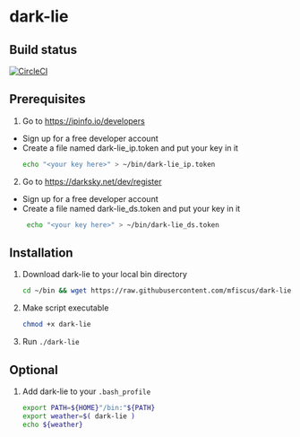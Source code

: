 # dark-lie

## Build status
[![CircleCI](https://circleci.com/gh/mfiscus/dark-lie.svg?style=svg)](https://circleci.com/gh/mfiscus/dark-lie)

## Prerequisites

1. Go to https://ipinfo.io/developers
*   Sign up for a free developer account
*   Create a file named dark-lie_ip.token and put your key in it
      ```bash
      echo "<your key here>" > ~/bin/dark-lie_ip.token
      ```

2. Go to https://darksky.net/dev/register
*    Sign up for a free developer account
*    Create a file named dark-lie_ds.token and put your key in it
       ```bash
        echo "<your key here>" > ~/bin/dark-lie_ds.token
       ```

## Installation

1. Download dark-lie to your local bin directory
   ```bash
   cd ~/bin && wget https://raw.githubusercontent.com/mfiscus/dark-lie/master/dark-lie
   ```
2. Make script executable
   ```bash
   chmod +x dark-lie
   ```

3. Run `./dark-lie`

## Optional

1. Add dark-lie to your `.bash_profile`
   ```bash
   export PATH=${HOME}"/bin:"${PATH}
   export weather=$( dark-lie )
   echo ${weather}
   ```
